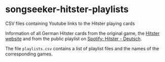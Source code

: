 # songseeker-hitster-playlists
CSV files containing Youtube links to the Hitster playing cards

Information of all German Hitster cards from the original game, the [Hitster website](https://hitstergame.com/de-de/) and from the public playlist on [Spotify: Hitster - Deutsch](https://open.spotify.com/playlist/26zIHVncgI9HmHlgYWwnDi).

The file `playlists.csv` contains a list of playlist files and the names of the corresponding games.
